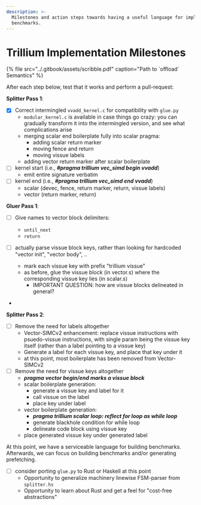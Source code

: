 ```yaml
---
description: >-
  Milestones and action steps towards having a useful language for implementing
  benchmarks.
---
```


# Trillium Implementation Milestones

{% file src="../.gitbook/assets/scribble.pdf" caption="Path to \`offload\` Semantics" %}

After each step below, test that it works and perform a pull-request: 

**Splitter Pass 1**: 

* [x] Correct intermingled `vvadd_kernel.c` for compatibility with `glue.py` 
  * `modular_kernel.c` is available in case things go crazy: you can gradually transform it into the intermingled version, and see what complications arise
  * merging scalar end boilerplate fully into scalar pragma:
    * adding scalar return marker
    * moving fence and return
    * moving vissue labels
  * adding vector return marker after scalar boilerplate
* [ ] kernel start \(i.e., _**\#pragma trillium vec\_simd begin vvadd**_\)
  * emit entire signature verbatim 
* [ ] kernel end \(i.e., _**\#pragma trillium vec\_simd end vvadd**_\)
  * scalar \(devec, fence, return marker, return, vissue labels\)
  * vector \(return marker, return\)

**Gluer Pass 1**: 

* [ ] Give names to vector block delimiters: 
  * `until_next`
  * `return` 
* [ ] actually parse vissue block keys, rather than looking for hardcoded "vector init", "vector body", ..

    - mark each vissue key with prefix "trillium vissue"

  * as before, glue the vissue block \(in vector.s\) where the corresponding vissue key lies \(in scalar.s\)
    * IMPORTANT QUESTION: how are vissue blocks delineated in general?

* 
**Splitter Pass 2**: 

* [ ] Remove the need for labels altogether
  * Vector-SIMCv2 enhancement: replace vissue instructions with psuedo-vissue instructions, with single param being the vissue key itself \(rather than a label pointing to a vissue key\)
  * Generate a label for each vissue key, and place that key under it
  * at this point, most boilerplate has been removed from Vector-SIMCv2
* [ ] Remove the need for vissue keys altogether
  * _**pragma vector begin/end marks a vissue block**_
  * scalar boilerplate generation: 
    * generate a vissue key and label for it 
    * call vissue on the label
    * place key under label
  * vector boilerplate generation:
    * _**pragma trillium scalar loop: reflect for loop as while loop**_
    * generate blackhole condition for while loop
    * delineate code block using vissue key
  * place generated vissue key under generated label

At this point, we have a serviceable language for building benchmarks. Afterwards, we can focus on building benchmarks and/or generating prefetching.

* [ ] consider porting `glue.py` to Rust or Haskell at this point
  * Opportunity to generalize machinery linewise FSM-parser from `splitter.hs` 
  * Opportunity to learn about Rust and get a feel for "cost-free abstractions"

